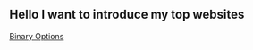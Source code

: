 ## Hello I want to introduce my top websites

<a href='https://www.binaryoptionswatchdog.trade'>Binary Options</a>
